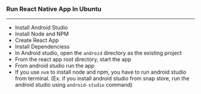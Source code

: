 ### Run React Native App In Ubuntu

---

- Install Android Studio
- Install Node and NPM
- Create React App
- Install Dependenciess
- In Android studio, open the `android` directory as the existing project
- From the react app root directory, start the app
- From android studio run the app
- If you use `nvm` to install node and npm, you have to run android studio from terminal. (Ex. if you install android studio from snap store, run the android studio using `android-studio` command)
